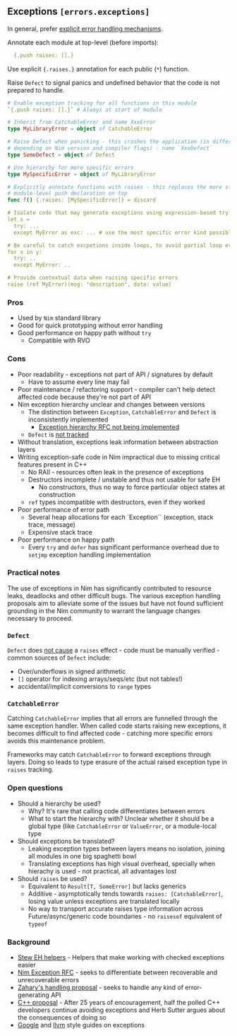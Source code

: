## Exceptions `[errors.exceptions]`

In general, prefer [explicit error handling mechanisms](errors.result.md).

Annotate each module at top-level (before imports):

```nim
  {.push raises: [].}
```

Use explicit `{.raises.}` annotation for each public (`*`) function.

Raise `Defect` to signal panics and undefined behavior that the code is not prepared to handle.

```nim
# Enable exception tracking for all functions in this module
`{.push raises: [].}` # Always at start of module

# Inherit from CatchableError and name XxxError
type MyLibraryError = object of CatchableError

# Raise Defect when panicking - this crashes the application (in different ways
# depending on Nim version and compiler flags) - name `XxxDefect`
type SomeDefect = object of Defect

# Use hierarchy for more specific errors
type MySpecificError = object of MyLibraryError

# Explicitly annotate functions with raises - this replaces the more strict
# module-level push declaration on top
func f() {.raises: [MySpecificError]} = discard

# Isolate code that may generate exceptions using expression-based try:
let x =
  try: ...
  except MyError as exc: ... # use the most specific error kind possible

# Be careful to catch excpetions inside loops, to avoid partial loop evaluations:
for x in y:
  try: ..
  except MyError: ..

# Provide contextual data when raising specific errors
raise (ref MyError)(msg: "description", data: value)
```

### Pros

* Used by `Nim` standard library
* Good for quick prototyping without error handling
* Good performance on happy path without `try`
  * Compatible with RVO

### Cons

* Poor readability - exceptions not part of API / signatures by default
    * Have to assume every line may fail
* Poor maintenance / refactoring support - compiler can't help detect affected code because they're not part of API
* Nim exception hierarchy unclear and changes between versions
    * The distinction between `Exception`, `CatchableError` and `Defect` is inconsistently implemented
        * [Exception hierarchy RFC not being implemented](https://github.com/nim-lang/Nim/issues/11776)
    * `Defect` is [not tracked](https://github.com/nim-lang/Nim/pull/13626)
* Without translation, exceptions leak information between abstraction layers
* Writing exception-safe code in Nim impractical due to missing critical features present in C++
    * No RAII - resources often leak in the presence of exceptions
    * Destructors incomplete / unstable and thus not usable for safe EH
        * No constructors, thus no way to force particular object states at construction
    * `ref` types incompatible with destructors, even if they worked
* Poor performance of error path
    * Several heap allocations for each `Exception`` (exception, stack trace, message)
    * Expensive stack trace
* Poor performance on happy path
    * Every `try` and `defer` has significant performance overhead due to `setjmp` exception handling implementation

### Practical notes

The use of exceptions in Nim has significantly contributed to resource leaks, deadlocks and other difficult bugs. The various exception handling proposals aim to alleviate some of the issues but have not found sufficient grounding in the Nim community to warrant the language changes necessary to proceed.

### `Defect`

`Defect` does [not cause](https://github.com/nim-lang/Nim/issues/12862) a `raises` effect - code must be manually verified - common sources of `Defect` include:

* Over/underflows in signed arithmetic
* `[]` operator for indexing arrays/seqs/etc (but not tables!)
* accidental/implicit conversions to `range` types

### `CatchableError`

Catching `CatchableError` implies that all errors are funnelled through the same exception handler. When called code starts raising new exceptions, it becomes difficult to find affected code - catching more specific errors avoids this maintenance problem.

Frameworks may catch `CatchableError` to forward exceptions through layers. Doing so leads to type erasure of the actual raised exception type in `raises` tracking.

### Open questions

* Should a hierarchy be used?
    * Why? It's rare that calling code differentiates between errors
    * What to start the hierarchy with? Unclear whether it should be a global type (like `CatchableError` or `ValueError`, or a module-local type
* Should exceptions be translated?
    * Leaking exception types between layers means no isolation, joining all modules in one big spaghetti bowl
    * Translating exceptions has high visual overhead, specially when hierachy is used - not practical, all advantages lost
* Should `raises` be used?
    * Equivalent to `Result[T, SomeError]` but lacks generics
    * Additive - asymptotically tends towards `raises: [CatchableError]`, losing value unless exceptions are translated locally
    * No way to transport accurate raises type information across Future/async/generic code boundaries - no `raisesof` equivalent of `typeof`

### Background

* [Stew EH helpers](https://github.com/status-im/nim-stew/pull/26) - Helpers that make working with checked exceptions easier
* [Nim Exception RFC](https://github.com/nim-lang/Nim/issues/8363) - seeks to differentiate between recoverable and unrecoverable errors
* [Zahary's handling proposal](https://gist.github.com/zah/d2d729b39d95a1dfedf8183ca35043b3) - seeks to handle any kind of error-generating API
* [C++ proposal](http://www.open-std.org/jtc1/sc22/wg21/docs/papers/2018/p0709r0.pdf) - After 25 years of encouragement, half the polled C++ developers continue avoiding exceptions and Herb Sutter argues about the consequences of doing so
* [Google](https://google.github.io/styleguide/cppguide.html#Exceptions) and [llvm](https://llvm.org/docs/CodingStandards.html#id22) style guides on exceptions
